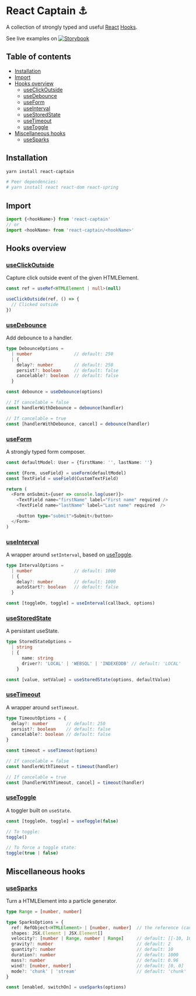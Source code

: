 # React Captain :anchor:
A collection of strongly typed and useful [React](https://reactjs.org/)
[Hooks](https://reactjs.org/docs/hooks-intro.html).

See live examples on
[![Storybook](https://cdn.jsdelivr.net/gh/storybooks/brand@master/badge/badge-storybook.svg)](https://react-captain.soywod.me)

## Table of contents

  - [Installation](#installation)
  - [Import](#import)
  - [Hooks overview](#hooks-overview)
    - [useClickOutside](#useclickoutside)
    - [useDebounce](#usedebounce)
    - [useForm](#useform)
    - [useInterval](#useinterval)
    - [useStoredState](#usestoredstate)
    - [useTimeout](#usetimeout)
    - [useToggle](#usetoggle)
  - [Miscellaneous hooks](#miscellaneous-hooks)
    - [useSparks](#usesparks)

## Installation

```bash
yarn install react-captain

# Peer dependencies:
# yarn install react react-dom react-spring
```

## Import

```typescript
import {<hookName>} from 'react-captain'
// or
import <hookName> from 'react-captain/<hookName>'
```

## Hooks overview
### [useClickOutside](https://github.com/soywod/react-captain/tree/master/lib/useClickOutside)

Capture click outside event of the given HTMLElement.

```typescript
const ref = useRef<HTMLElement | null>(null)

useClickOutside(ref, () => {
  // Clicked outside
})
```

### [useDebounce](https://github.com/soywod/react-captain/tree/master/lib/useDebounce)

Add debounce to a handler.

```typescript
type DebounceOptions =
  | number                // default: 250
  | {
    delay?: number        // default: 250
    persist?: boolean     // default: false
    cancelable?: boolean  // default: false
  }

const debounce = useDebounce(options)

// If cancelable = false
const handlerWithDebounce = debounce(handler)

// If cancelable = true
const [handlerWithDebounce, cancel] = debounce(handler)
```

### [useForm](https://github.com/soywod/react-captain/tree/master/lib/useForm)

A strongly typed form composer.

```typescript
const defaultModel: User = {firstName: '', lastName: ''}

const {Form, useField} = useForm(defaultModel)
const TextField = useField(CustomTextField)

return (
  <Form onSubmit={user => console.log(user)}>
    <TextField name="firstName" label="First name" required />
    <TextField name="lastName" label="Last name" required  />

    <button type="submit">Submit</button>
  </Form>
)
```

### [useInterval](https://github.com/soywod/react-captain/tree/master/lib/useInterval)

A wrapper around `setInterval`, based on [useToggle](#usetoggle).

```typescript
type IntervalOptions =
  | number                // default: 1000
  | {
    delay?: number        // default: 1000
    autoStart?: boolean   // default: false
  }

const [toggleOn, toggle] = useInterval(callback, options)
```

### [useStoredState](https://github.com/soywod/react-captain/tree/master/lib/useStoredState)

A persistant useState.

```typescript
type StoredStateOptions =
  | string
  | {
      name: string
      driver?: 'LOCAL' | 'WEBSQL' | 'INDEXEDDB' // default: 'LOCAL'
    }

const [value, setValue] = useStoredState(options, defaultValue)
```

### [useTimeout](https://github.com/soywod/react-captain/tree/master/lib/useTimeout)

A wrapper around `setTimeout`.

```typescript
type TimeoutOptions = {
  delay?: number       // default: 250
  persist?: boolean    // default: false
  cancelable?: boolean // default: false
}

const timeout = useTimeout(options)

// If cancelable = false
const handlerWithTimeout = timeout(handler)

// If cancelable = true
const [handlerWithTimeout, cancel] = timeout(handler)
```

### [useToggle](https://github.com/soywod/react-captain/tree/master/lib/useToggle)

A toggler built on `useState`.

```typescript
const [toggleOn, toggle] = useToggle(false)

// To toggle:
toggle()

// To force a toggle state:
toggle(true | false)
```

## Miscellaneous hooks
### [useSparks](https://github.com/soywod/react-captain/tree/master/lib/useSparks)

Turn a HTMLElement into a particle generator.

```typescript
type Range = [number, number]

type SparksOptions = {
  ref: RefObject<HTMLElement> | [number, number]  // the reference (can be a RefObject or coordinates)
  shapes: JSX.Element | JSX.Element[]
  velocity?: [number | Range, number | Range]     // default: [[-10, 10], [17, 23]]
  gravity?: number                                // default: 2
  quantity?: number                               // default: 10
  duration?: number                               // default: 1000
  mass?: number                                   // default: 0.96
  wind?: [number, number]                         // default: [0, 0]
  mode?: 'chunk' | 'stream'                       // default: 'chunk'
}

const [enabled, switchOn] = useSparks(options)
```
